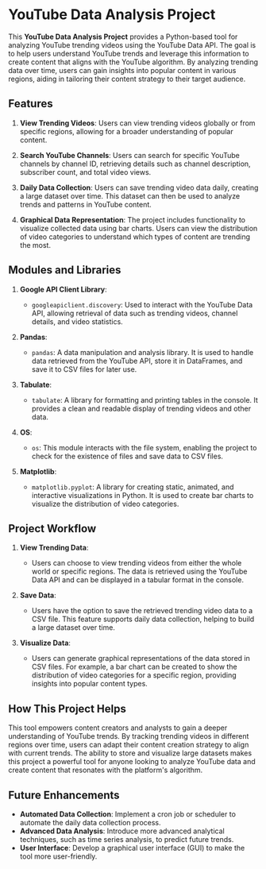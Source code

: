# YouTube Data Analysis Project

This **YouTube Data Analysis Project** provides a Python-based tool for analyzing YouTube trending videos using the YouTube Data API. The goal is to help users understand YouTube trends and leverage this information to create content that aligns with the YouTube algorithm. By analyzing trending data over time, users can gain insights into popular content in various regions, aiding in tailoring their content strategy to their target audience.

## Features

1. **View Trending Videos**: Users can view trending videos globally or from specific regions, allowing for a broader understanding of popular content.
  
2. **Search YouTube Channels**: Users can search for specific YouTube channels by channel ID, retrieving details such as channel description, subscriber count, and total video views.

3. **Daily Data Collection**: Users can save trending video data daily, creating a large dataset over time. This dataset can then be used to analyze trends and patterns in YouTube content.

4. **Graphical Data Representation**: The project includes functionality to visualize collected data using bar charts. Users can view the distribution of video categories to understand which types of content are trending the most.

## Modules and Libraries

1. **Google API Client Library**: 
   - `googleapiclient.discovery`: Used to interact with the YouTube Data API, allowing retrieval of data such as trending videos, channel details, and video statistics.
  
2. **Pandas**: 
   - `pandas`: A data manipulation and analysis library. It is used to handle data retrieved from the YouTube API, store it in DataFrames, and save it to CSV files for later use.

3. **Tabulate**: 
   - `tabulate`: A library for formatting and printing tables in the console. It provides a clean and readable display of trending videos and other data.

4. **OS**: 
   - `os`: This module interacts with the file system, enabling the project to check for the existence of files and save data to CSV files.

5. **Matplotlib**:
   - `matplotlib.pyplot`: A library for creating static, animated, and interactive visualizations in Python. It is used to create bar charts to visualize the distribution of video categories.

## Project Workflow

1. **View Trending Data**: 
   - Users can choose to view trending videos from either the whole world or specific regions. The data is retrieved using the YouTube Data API and can be displayed in a tabular format in the console.

2. **Save Data**: 
   - Users have the option to save the retrieved trending video data to a CSV file. This feature supports daily data collection, helping to build a large dataset over time.

3. **Visualize Data**: 
   - Users can generate graphical representations of the data stored in CSV files. For example, a bar chart can be created to show the distribution of video categories for a specific region, providing insights into popular content types.

## How This Project Helps

This tool empowers content creators and analysts to gain a deeper understanding of YouTube trends. By tracking trending videos in different regions over time, users can adapt their content creation strategy to align with current trends. The ability to store and visualize large datasets makes this project a powerful tool for anyone looking to analyze YouTube data and create content that resonates with the platform's algorithm.

## Future Enhancements

- **Automated Data Collection**: Implement a cron job or scheduler to automate the daily data collection process.
- **Advanced Data Analysis**: Introduce more advanced analytical techniques, such as time series analysis, to predict future trends.
- **User Interface**: Develop a graphical user interface (GUI) to make the tool more user-friendly.
